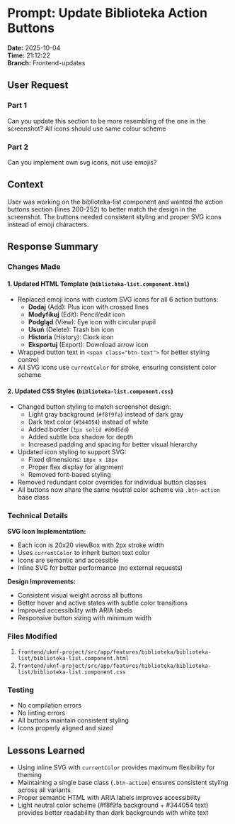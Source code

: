 # Prompt: Update Biblioteka Action Buttons

**Date:** 2025-10-04  
**Time:** 21:12:22  
**Branch:** Frontend-updates

## User Request

### Part 1
Can you update this section to be more resembling of the one in the screenshot?
All icons should use same colour scheme

### Part 2
Can you implement own svg icons, not use emojis?

## Context
User was working on the biblioteka-list component and wanted the action buttons section (lines 200-252) to better match the design in the screenshot. The buttons needed consistent styling and proper SVG icons instead of emoji characters.

## Response Summary

### Changes Made

#### 1. Updated HTML Template (`biblioteka-list.component.html`)
- Replaced emoji icons with custom SVG icons for all 6 action buttons:
  - **Dodaj** (Add): Plus icon with crossed lines
  - **Modyfikuj** (Edit): Pencil/edit icon
  - **Podgląd** (View): Eye icon with circular pupil
  - **Usuń** (Delete): Trash bin icon
  - **Historia** (History): Clock icon
  - **Eksportuj** (Export): Download arrow icon
- Wrapped button text in `<span class="btn-text">` for better styling control
- All SVG icons use `currentColor` for stroke, ensuring consistent color scheme

#### 2. Updated CSS Styles (`biblioteka-list.component.css`)
- Changed button styling to match screenshot design:
  - Light gray background (`#f8f9fa`) instead of dark gray
  - Dark text color (`#344054`) instead of white
  - Added border (`1px solid #d0d5dd`)
  - Added subtle box shadow for depth
  - Increased padding and spacing for better visual hierarchy
- Updated icon styling to support SVG:
  - Fixed dimensions: `18px x 18px`
  - Proper flex display for alignment
  - Removed font-based styling
- Removed redundant color overrides for individual button classes
- All buttons now share the same neutral color scheme via `.btn-action` base class

### Technical Details

**SVG Icon Implementation:**
- Each icon is 20x20 viewBox with 2px stroke width
- Uses `currentColor` to inherit button text color
- Icons are semantic and accessible
- Inline SVG for better performance (no external requests)

**Design Improvements:**
- Consistent visual weight across all buttons
- Better hover and active states with subtle color transitions
- Improved accessibility with ARIA labels
- Responsive button sizing with minimum width

### Files Modified
1. `frontend/uknf-project/src/app/features/biblioteka/biblioteka-list/biblioteka-list.component.html`
2. `frontend/uknf-project/src/app/features/biblioteka/biblioteka-list/biblioteka-list.component.css`

### Testing
- No compilation errors
- No linting errors
- All buttons maintain consistent styling
- Icons properly aligned and sized

## Lessons Learned
- Using inline SVG with `currentColor` provides maximum flexibility for theming
- Maintaining a single base class (`.btn-action`) ensures consistent styling across all variants
- Proper semantic HTML with ARIA labels improves accessibility
- Light neutral color scheme (#f8f9fa background + #344054 text) provides better readability than dark backgrounds with white text
